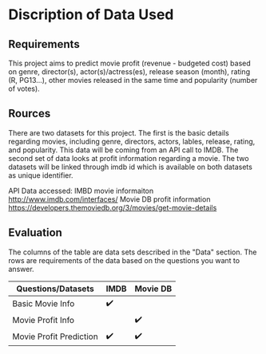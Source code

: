 # Discription of Data Used #


## Requirements ##
This project aims to predict movie profit (revenue - budgeted cost) based on genre, director(s), actor(s)/actress(es), release season (month), rating (R, PG13...), other movies released in the same time and popularity (number of votes).

## Rources ##
There are two datasets for this project. The first is the basic details regarding movies, including genre, directors, actors, lables, release, rating, and popularity. This data will be coming from an API call to IMDB. The second set of data looks at profit information regarding a movie. The two datasets will be linked through imdb id which is available on both datasets as unique identifier.

API Data accessed: IMBD movie informaiton http://www.imdb.com/interfaces/
Movie DB profit information https://developers.themoviedb.org/3/movies/get-movie-details

## Evaluation ##
The columns of the table are data sets described in the "Data" section.
The rows are requirements of the data based on the questions you want to answer.

|Questions/Datasets|IMDB|Movie DB|
|---|---|---|
|Basic Movie Info|:heavy_check_mark:||
|Movie Profit Info||:heavy_check_mark:|
|Movie Profit Prediction|:heavy_check_mark:|:heavy_check_mark:|

